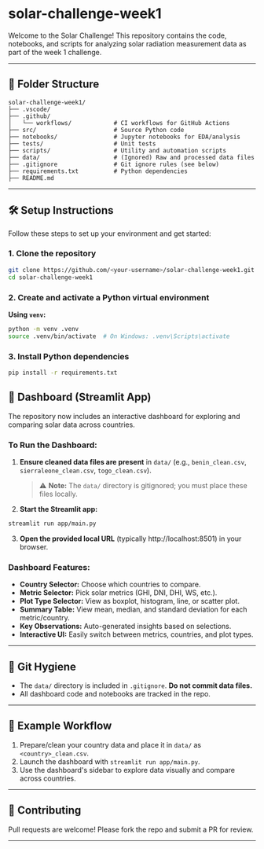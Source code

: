 # solar-challenge-week1

Welcome to the Solar Challenge! This repository contains the code, notebooks, and scripts for analyzing solar radiation measurement data as part of the week 1 challenge.

---

## 📁 Folder Structure

```
solar-challenge-week1/
├── .vscode/                  
├── .github/
│   └── workflows/            # CI workflows for GitHub Actions
├── src/                      # Source Python code
├── notebooks/                # Jupyter notebooks for EDA/analysis
├── tests/                    # Unit tests
├── scripts/                  # Utility and automation scripts
├── data/                     # (Ignored) Raw and processed data files
├── .gitignore                # Git ignore rules (see below)
├── requirements.txt          # Python dependencies
├── README.md            
```

---

## 🛠️ Setup Instructions

Follow these steps to set up your environment and get started:

### 1. Clone the repository

```bash
git clone https://github.com/<your-username>/solar-challenge-week1.git
cd solar-challenge-week1
```

### 2. Create and activate a Python virtual environment

**Using `venv`:**

```bash
python -m venv .venv
source .venv/bin/activate  # On Windows: .venv\Scripts\activate
```

### 3. Install Python dependencies

```bash
pip install -r requirements.txt
```

## 🚦 Dashboard (Streamlit App)

The repository now includes an interactive dashboard for exploring and comparing solar data across countries.

### **To Run the Dashboard:**

1. **Ensure cleaned data files are present** in `data/` (e.g., `benin_clean.csv`, `sierraleone_clean.csv`, `togo_clean.csv`).  
   > ⚠️ **Note:** The `data/` directory is gitignored; you must place these files locally.

2. **Start the Streamlit app:**

```bash
streamlit run app/main.py
```

3. **Open the provided local URL** (typically http://localhost:8501) in your browser.

### **Dashboard Features:**
- **Country Selector:** Choose which countries to compare.
- **Metric Selector:** Pick solar metrics (GHI, DNI, DHI, WS, etc.).
- **Plot Type Selector:** View as boxplot, histogram, line, or scatter plot.
- **Summary Table:** View mean, median, and standard deviation for each metric/country.
- **Key Observations:** Auto-generated insights based on selections.
- **Interactive UI:** Easily switch between metrics, countries, and plot types.

---

## 🧹 Git Hygiene

- The `data/` directory is included in `.gitignore`. **Do not commit data files.**
- All dashboard code and notebooks are tracked in the repo.

---

## 📄 Example Workflow

1. Prepare/clean your country data and place it in `data/` as `<country>_clean.csv`.
2. Launch the dashboard with `streamlit run app/main.py`.
3. Use the dashboard's sidebar to explore data visually and compare across countries.

---

## 🤝 Contributing

Pull requests are welcome! Please fork the repo and submit a PR for review.

---